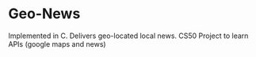 # Geo-News
Implemented in C.  Delivers geo-located local news.  CS50 Project to learn APIs (google maps and news)
